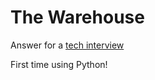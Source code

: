 # The Warehouse

Answer for a [tech interview](https://mergify.notion.site/The-Warehouse-158c1275890e4157a77112609fd7a129)

First time using Python!
